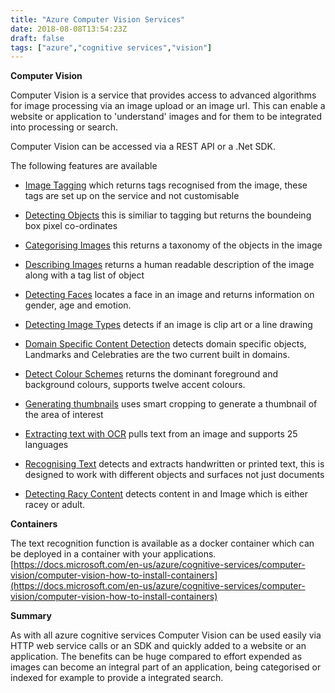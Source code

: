 ```yaml
---
title: "Azure Computer Vision Services"
date: 2018-08-08T13:54:23Z
draft: false
tags: ["azure","cognitive services","vision"]
---
```


**Computer Vision**

Computer Vision is a service that provides access to advanced algorithms for image processing via an image upload or an image url. This can enable a website or application to 'understand' images and for them to be integrated into processing or search.


Computer Vision can be accessed via a REST API or a .Net SDK.

The following features are available


- [Image Tagging](https://docs.microsoft.com/en-us/azure/cognitive-services/computer-vision/concept-tagging-images) which returns tags recognised from the image, these tags are set up on the service and not customisable


- [Detecting Objects](https://docs.microsoft.com/en-us/azure/cognitive-services/computer-vision/concept-object-detection) this is similiar to tagging but returns the boundeing box pixel  co-ordinates


- [Categorising Images](https://docs.microsoft.com/en-us/azure/cognitive-services/computer-vision/concept-categorizing-images) this returns a taxonomy of the objects in the image


- [Describing Images](https://docs.microsoft.com/en-us/azure/cognitive-services/computer-vision/concept-describing-images) returns a human readable description of the image along with a tag list of object


- [Detecting Faces](https://docs.microsoft.com/en-us/azure/cognitive-services/computer-vision/concept-detecting-faces) locates a face in an image and returns information on gender, age and emotion.


- [Detecting Image Types](https://docs.microsoft.com/en-us/azure/cognitive-services/computer-vision/concept-detecting-image-types) detects if an image is clip art or a line drawing


- [Domain Specific Content Detection](https://docs.microsoft.com/en-us/azure/cognitive-services/computer-vision/concept-detecting-domain-content) detects domain specific objects, Landmarks and Celebraties are the two current built in domains.


- [Detect Colour Schemes](https://docs.microsoft.com/en-us/azure/cognitive-services/computer-vision/concept-detecting-color-schemes) returns the dominant foreground and background colours, supports twelve accent colours.


- [Generating thumbnails](https://docs.microsoft.com/en-us/azure/cognitive-services/computer-vision/concept-generating-thumbnails) uses smart cropping to generate a thumbnail of the area of interest


- [Extracting text with OCR](https://docs.microsoft.com/en-us/azure/cognitive-services/computer-vision/concept-extracting-text-ocr)  pulls text from an image and supports 25 languages


- [Recognising Text](https://docs.microsoft.com/en-us/azure/cognitive-services/computer-vision/concept-recognizing-text) detects and extracts handwritten or printed text, this is designed to work with different objects and surfaces not just documents


- [Detecting Racy Content](https://docs.microsoft.com/en-us/azure/cognitive-services/computer-vision/concept-detecting-adult-content) detects content in and Image which is either racey or adult.

**Containers**

The text recognition function is available as a docker container which can be deployed in a container with your applications. [https://docs.microsoft.com/en-us/azure/cognitive-services/computer-vision/computer-vision-how-to-install-containers](https://docs.microsoft.com/en-us/azure/cognitive-services/computer-vision/computer-vision-how-to-install-containers)

**Summary**

As with all azure cognitive services Computer Vision can be used easily via HTTP web service calls or an SDK and quickly added to a website or an application. The benefits can be huge compared to effort expended as images can become an integral part of an application, being categorised or indexed for example to provide a integrated search.

